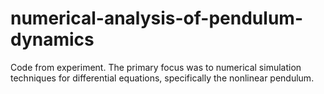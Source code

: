 # numerical-analysis-of-pendulum-dynamics
Code from experiment. The primary focus was to numerical simulation techniques for differential equations, specifically the nonlinear pendulum.
